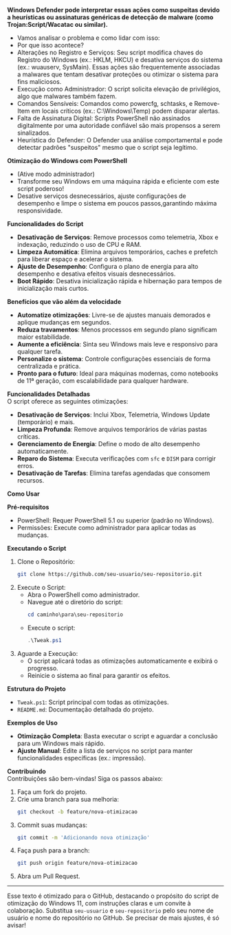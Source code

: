 **Windows Defender pode interpretar essas ações como suspeitas devido a heurísticas ou assinaturas genéricas de detecção de malware (como Trojan:Script/Wacatac ou similar).**
- Vamos analisar o problema e como lidar com isso:
- Por que isso acontece?
- Alterações no Registro e Serviços: Seu script modifica chaves do Registro do Windows (ex.: HKLM, HKCU) e desativa serviços do sistema (ex.: wuauserv, SysMain). Essas ações são frequentemente associadas a malwares que tentam desativar proteções ou otimizar o sistema para fins maliciosos.
- Execução como Administrador: O script solicita elevação de privilégios, algo que malwares também fazem.
- Comandos Sensíveis: Comandos como powercfg, schtasks, e Remove-Item em locais críticos (ex.: C:\Windows\Temp) podem disparar alertas.
- Falta de Assinatura Digital: Scripts PowerShell não assinados digitalmente por uma autoridade confiável são mais propensos a serem sinalizados.
- Heurística do Defender: O Defender usa análise comportamental e pode detectar padrões "suspeitos" mesmo que o script seja legítimo.

**Otimização do Windows com PowerShell**  
- (Ative modo administrador)
- Transforme seu Windows em uma máquina rápida e eficiente com este script poderoso!
- Desative serviços desnecessários, ajuste configurações de desempenho e limpe o sistema em poucos passos,garantindo máxima responsividade.

**Funcionalidades do Script**  
- **Desativação de Serviços**: Remove processos como telemetria, Xbox e indexação, reduzindo o uso de CPU e RAM.  
- **Limpeza Automática**: Elimina arquivos temporários, caches e prefetch para liberar espaço e acelerar o sistema.  
- **Ajuste de Desempenho**: Configura o plano de energia para alto desempenho e desativa efeitos visuais desnecessários.  
- **Boot Rápido**: Desativa inicialização rápida e hibernação para tempos de inicialização mais curtos.  

**Benefícios que vão além da velocidade**  
- **Automatize otimizações**: Livre-se de ajustes manuais demorados e aplique mudanças em segundos.  
- **Reduza travamentos**: Menos processos em segundo plano significam maior estabilidade.  
- **Aumente a eficiência**: Sinta seu Windows mais leve e responsivo para qualquer tarefa.  
- **Personalize o sistema**: Controle configurações essenciais de forma centralizada e prática.  
- **Pronto para o futuro**: Ideal para máquinas modernas, como notebooks de 11ª geração, com escalabilidade para qualquer hardware.  

**Funcionalidades Detalhadas**  
O script oferece as seguintes otimizações:  
- **Desativação de Serviços**: Inclui Xbox, Telemetria, Windows Update (temporário) e mais.  
- **Limpeza Profunda**: Remove arquivos temporários de várias pastas críticas.  
- **Gerenciamento de Energia**: Define o modo de alto desempenho automaticamente.  
- **Reparo do Sistema**: Executa verificações com `sfc` e `DISM` para corrigir erros.  
- **Desativação de Tarefas**: Elimina tarefas agendadas que consomem recursos.  

**Como Usar**  

**Pré-requisitos**  
- PowerShell: Requer PowerShell 5.1 ou superior (padrão no Windows).  
- Permissões: Execute como administrador para aplicar todas as mudanças.  

**Executando o Script**  
1. Clone o Repositório:  
   ```bash
   git clone https://github.com/seu-usuario/seu-repositorio.git
   ```  
2. Execute o Script:  
   - Abra o PowerShell como administrador.  
   - Navegue até o diretório do script:  
     ```powershell
     cd caminho\para\seu-repositorio
     ```  
   - Execute o script:  
     ```powershell
     .\Tweak.ps1
     ```  
3. Aguarde a Execução:  
   - O script aplicará todas as otimizações automaticamente e exibirá o progresso.  
   - Reinicie o sistema ao final para garantir os efeitos.  

**Estrutura do Projeto**  
- `Tweak.ps1`: Script principal com todas as otimizações.  
- `README.md`: Documentação detalhada do projeto.  

**Exemplos de Uso**  
- **Otimização Completa**: Basta executar o script e aguardar a conclusão para um Windows mais rápido.  
- **Ajuste Manual**: Edite a lista de serviços no script para manter funcionalidades específicas (ex.: impressão).  

**Contribuindo**  
Contribuições são bem-vindas! Siga os passos abaixo:  
1. Faça um fork do projeto.  
2. Crie uma branch para sua melhoria:  
   ```bash
   git checkout -b feature/nova-otimizacao
   ```  
3. Commit suas mudanças:  
   ```bash
   git commit -m 'Adicionando nova otimização'
   ```  
4. Faça push para a branch:  
   ```bash
   git push origin feature/nova-otimizacao
   ```  
5. Abra um Pull Request.  

---

Esse texto é otimizado para o GitHub, destacando o propósito do script de otimização do Windows 11, com instruções claras e um convite à colaboração. Substitua `seu-usuario` e `seu-repositorio` pelo seu nome de usuário e nome do repositório no GitHub. Se precisar de mais ajustes, é só avisar!
